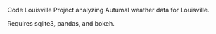 Code Louisville Project analyzing Autumal weather data for Louisville.

Requires sqlite3, pandas, and bokeh.
